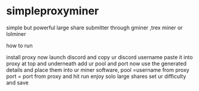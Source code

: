 # simpleproxyminer
simple but powerful large share submitter through gminer ,trex miner or lolminer

how to run 

install proxy
now launch discord and copy ur discord username
paste it into proxy at top and underneath
add ur pool and port
now use the generated details and place them into ur miner software, pool =username from proxy
port = port from proxy and hit run 
enjoy solo large shares set ur difficulty and save

